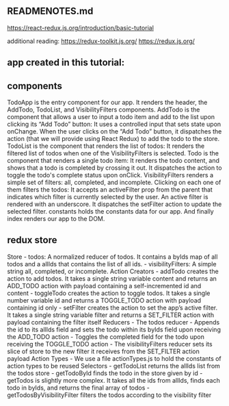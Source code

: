 ## READMENOTES.md

https://react-redux.js.org/introduction/basic-tutorial

additional reading:
https://redux-toolkit.js.org/
https://redux.js.org/

## app created in this tutorial:

## components
TodoApp is the entry component for our app. It renders the header, the AddTodo, TodoList, and VisibilityFilters components.
AddTodo is the component that allows a user to input a todo item and add to the list upon clicking its “Add Todo” button:
It uses a controlled input that sets state upon onChange.
When the user clicks on the “Add Todo” button, it dispatches the action (that we will provide using React Redux) to add the todo to the store.
TodoList is the component that renders the list of todos:
It renders the filtered list of todos when one of the VisibilityFilters is selected.
Todo is the component that renders a single todo item:
It renders the todo content, and shows that a todo is completed by crossing it out.
It dispatches the action to toggle the todo's complete status upon onClick.
VisibilityFilters renders a simple set of filters: all, completed, and incomplete. Clicking on each one of them filters the todos:
It accepts an activeFilter prop from the parent that indicates which filter is currently selected by the user. An active filter is rendered with an underscore.
It dispatches the setFilter action to update the selected filter.
constants holds the constants data for our app.
And finally index renders our app to the DOM.

## redux store
Store
    - todos: A normalized reducer of todos. It contains a byIds map of all todos and a allIds that contains the list of all ids.
    - visibilityFilters: A simple string all, completed, or incomplete.
Action Creators
    - addTodo creates the action to add todos. It takes a single string variable content and returns an ADD_TODO action with payload containing a self-incremented id and content
    - toggleTodo creates the action to toggle todos. It takes a single number variable id and returns a TOGGLE_TODO action with payload containing id only
    - setFilter creates the action to set the app’s active filter. It takes a single string variable filter and returns a SET_FILTER action with payload containing the filter itself
Reducers
    - The todos reducer
        - Appends the id to its allIds field and sets the todo within its byIds field upon receiving the ADD_TODO action
        - Toggles the completed field for the todo upon receiving the TOGGLE_TODO action
    - The visibilityFilters reducer sets its slice of store to the new filter it receives from the SET_FILTER action payload
Action Types
    - We use a file actionTypes.js to hold the constants of action types to be reused
Selectors
    - getTodoList returns the allIds list from the todos store
    - getTodoById finds the todo in the store given by id
    - getTodos is slightly more complex. It takes all the ids from allIds, finds each todo in byIds, and returns the final array of todos
    - getTodosByVisibilityFilter filters the todos according to the visibility filter